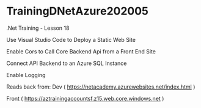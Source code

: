 # TrainingDNetAzure202005
.Net Training - Lesson 18

Use Visual Studio Code to Deploy a Static Web Site

Enable Cors to Call Core Backend Api from a Front End Site

Connect API Backend to an Azure SQL Instance

Enable Logging


Reads back from:
Dev ( https://netacademy.azurewebsites.net/index.html )

Front ( https://aztrainingaccountsf.z15.web.core.windows.net )
